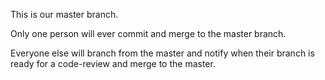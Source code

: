 This is our master branch.

Only one person will ever commit and merge to the master branch.

Everyone else will branch from the master and notify when their branch is ready for a code-review and merge to the master.
